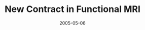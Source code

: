 ---
title: "New Contract in Functional MRI"
project_id: 
date: 2005-05-06
conference_id: ""
presenters:
   - peter_bandettini
summary: "<p>Brain 2005, Amsterdam, The Netherlands</p>"
file: /assets/presentations/T174.ppt
filename: T174.ppt
layout: presentation
---